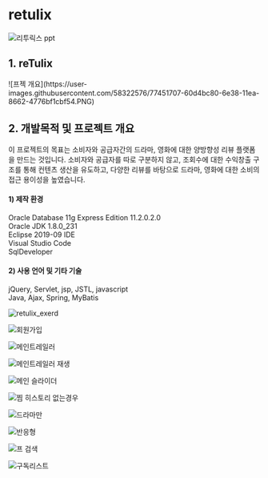 # retulix

![리투릭스 ppt](https://user-images.githubusercontent.com/58322576/77391195-7798f600-6ddb-11ea-99e9-2d56f11ad538.PNG)

<h2>1. reTulix</h2>
![프젝 개요](https://user-images.githubusercontent.com/58322576/77451707-60d4bc80-6e38-11ea-8662-4776bf1cbf54.PNG)


<h2>2. 개발목적 및 프로젝트 개요</h2>

이 프로젝트의 목표는 소비자와 공급자간의 드라마, 영화에 대한 양방향성 리뷰 플랫폼을 만드는 것입니다. 
소비자와 공급자를 따로 구분하지 않고, 조회수에 대한 수익창출 구조를 통해 컨텐츠 생산을 유도하고, 다양한 리뷰를 바탕으로 드라마,
 영화에 대한 소비의 접근 용이성을 높였습니다.
 
<h4>1) 제작 환경</h4>
Oracle Database 11g Express Edition  11.2.0.2.0<br>
Oracle JDK 1.8.0_231<br>
Eclipse 2019-09 IDE<br>
Visual Studio Code<br>
SqlDeveloper<br>

 <h4>2) 사용 언어 및 기타 기술</h4>
jQuery, Servlet, jsp, JSTL, javascript<br>
Java, Ajax, Spring, MyBatis

![retulix_exerd](https://user-images.githubusercontent.com/58322576/77390001-0277f180-6dd8-11ea-89de-396bea54232a.PNG)

![회원가입](https://user-images.githubusercontent.com/58322576/77389278-191d4900-6dd6-11ea-8872-56e2aa8d2c7d.PNG)

![메인트레일러](https://user-images.githubusercontent.com/58322576/77389289-2803fb80-6dd6-11ea-8315-0d4259a0352b.PNG)

![메인트레일러 재생](https://user-images.githubusercontent.com/58322576/77389314-3520ea80-6dd6-11ea-8613-3f30cc17c2ac.PNG)

![메인 슬라이더](https://user-images.githubusercontent.com/58322576/77389349-4cf86e80-6dd6-11ea-9df0-cbde53aa8b97.PNG)

![찜 히스토리 없는경우](https://user-images.githubusercontent.com/58322576/77389369-597cc700-6dd6-11ea-83dd-b907118a0bf9.PNG)

![드라마만](https://user-images.githubusercontent.com/58322576/77389357-51bd2280-6dd6-11ea-9255-93dfe9e22afd.PNG)

![반응형](https://user-images.githubusercontent.com/58322576/77389360-5386e600-6dd6-11ea-8189-9d694233b3f4.PNG)

![프 검색](https://user-images.githubusercontent.com/58322576/77389379-600b3e80-6dd6-11ea-89b5-cb6355e39095.PNG)

![구독리스트](https://user-images.githubusercontent.com/58322576/77389452-9b0d7200-6dd6-11ea-8a79-31ebcb2d69ea.PNG)
